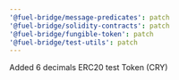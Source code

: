 ```yaml
---
'@fuel-bridge/message-predicates': patch
'@fuel-bridge/solidity-contracts': patch
'@fuel-bridge/fungible-token': patch
'@fuel-bridge/test-utils': patch
---
```


Added 6 decimals ERC20 test Token (CRY)

